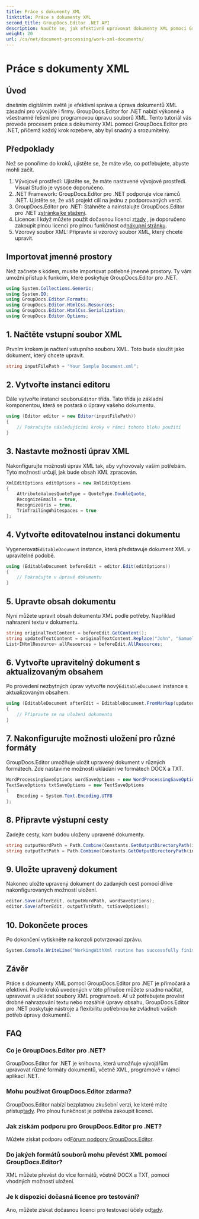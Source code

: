 ```yaml
---
title: Práce s dokumenty XML
linktitle: Práce s dokumenty XML
second_title: GroupDocs.Editor .NET API
description: Naučte se, jak efektivně upravovat dokumenty XML pomocí GroupDocs.Editor pro .NET, pomocí našeho podrobného průvodce, který obsahuje všechny základní kroky a možnosti.
weight: 20
url: /cs/net/document-processing/work-xml-documents/
---
```


# Práce s dokumenty XML

## Úvod
dnešním digitálním světě je efektivní správa a úprava dokumentů XML zásadní pro vývojáře i firmy. GroupDocs.Editor for .NET nabízí výkonné a všestranné řešení pro programovou úpravu souborů XML. Tento tutoriál vás provede procesem práce s dokumenty XML pomocí GroupDocs.Editor pro .NET, přičemž každý krok rozebere, aby byl snadný a srozumitelný.
## Předpoklady
Než se ponoříme do kroků, ujistěte se, že máte vše, co potřebujete, abyste mohli začít.
1. Vývojové prostředí: Ujistěte se, že máte nastavené vývojové prostředí. Visual Studio je vysoce doporučeno.
2. .NET Framework: GroupDocs.Editor pro .NET podporuje více rámců .NET. Ujistěte se, že váš projekt cílí na jednu z podporovaných verzí.
3.  GroupDocs.Editor pro .NET: Stáhněte a nainstalujte GroupDocs.Editor pro .NET z[stránka ke stažení](https://releases.groupdocs.com/editor/net/).
4.  Licence: I když můžete použít dočasnou licenci z[tady](https://purchase.groupdocs.com/temporary-license/) , je doporučeno zakoupit plnou licenci pro plnou funkčnost od[nákupní stránku](https://purchase.groupdocs.com/buy).
5. Vzorový soubor XML: Připravte si vzorový soubor XML, který chcete upravit.
## Importovat jmenné prostory
Než začnete s kódem, musíte importovat potřebné jmenné prostory. Ty vám umožní přístup k funkcím, které poskytuje GroupDocs.Editor pro .NET.
```csharp
using System.Collections.Generic;
using System.IO;
using GroupDocs.Editor.Formats;
using GroupDocs.Editor.HtmlCss.Resources;
using GroupDocs.Editor.HtmlCss.Serialization;
using GroupDocs.Editor.Options;
```
## 1. Načtěte vstupní soubor XML
Prvním krokem je načtení vstupního souboru XML. Toto bude sloužit jako dokument, který chcete upravit.
```csharp
string inputFilePath = "Your Sample Document.xml";
```
## 2. Vytvořte instanci editoru
 Dále vytvořte instanci souboru`Editor` třída. Tato třída je základní komponentou, která se postará o úpravy vašeho dokumentu.
```csharp
using (Editor editor = new Editor(inputFilePath))
{
    // Pokračujte následujícími kroky v rámci tohoto bloku použití
}
```
## 3. Nastavte možnosti úprav XML
Nakonfigurujte možnosti úprav XML tak, aby vyhovovaly vašim potřebám. Tyto možnosti určují, jak bude obsah XML zpracován.
```csharp
XmlEditOptions editOptions = new XmlEditOptions
{
    AttributeValuesQuoteType = QuoteType.DoubleQuote,
    RecognizeEmails = true,
    RecognizeUris = true,
    TrimTrailingWhitespaces = true
};
```
## 4. Vytvořte editovatelnou instanci dokumentu
 Vygenerovat`EditableDocument` instance, která představuje dokument XML v upravitelné podobě.
```csharp
using (EditableDocument beforeEdit = editor.Edit(editOptions))
{
    // Pokračujte v úpravě dokumentu
}
```
## 5. Upravte obsah dokumentu
Nyní můžete upravit obsah dokumentu XML podle potřeby. Například nahrazení textu v dokumentu.
```csharp
string originalTextContent = beforeEdit.GetContent();
string updatedTextContent = originalTextContent.Replace("John", "Samuel");
List<IHtmlResource> allResources = beforeEdit.AllResources;
```
## 6. Vytvořte upravitelný dokument s aktualizovaným obsahem
 Po provedení nezbytných úprav vytvořte nový`EditableDocument` instance s aktualizovaným obsahem.
```csharp
using (EditableDocument afterEdit = EditableDocument.FromMarkup(updatedTextContent, allResources))
{
    // Připravte se na uložení dokumentu
}
```
## 7. Nakonfigurujte možnosti uložení pro různé formáty
GroupDocs.Editor umožňuje uložit upravený dokument v různých formátech. Zde nastavíme možnosti ukládání ve formátech DOCX a TXT.
```csharp
WordProcessingSaveOptions wordSaveOptions = new WordProcessingSaveOptions(WordProcessingFormats.Docx);
TextSaveOptions txtSaveOptions = new TextSaveOptions
{
    Encoding = System.Text.Encoding.UTF8
};
```
## 8. Připravte výstupní cesty
Zadejte cesty, kam budou uloženy upravené dokumenty.
```csharp
string outputWordPath = Path.Combine(Constants.GetOutputDirectoryPath(inputFilePath), Path.GetFileNameWithoutExtension(inputFilePath) + ".docx");
string outputTxtPath = Path.Combine(Constants.GetOutputDirectoryPath(inputFilePath), Path.GetFileNameWithoutExtension(inputFilePath) + ".txt");
```
## 9. Uložte upravený dokument
Nakonec uložte upravený dokument do zadaných cest pomocí dříve nakonfigurovaných možností uložení.
```csharp
editor.Save(afterEdit, outputWordPath, wordSaveOptions);
editor.Save(afterEdit, outputTxtPath, txtSaveOptions);
```
## 10. Dokončete proces
Po dokončení vytiskněte na konzoli potvrzovací zprávu.
```csharp
System.Console.WriteLine("WorkingWithXml routine has successfully finished");
```
## Závěr
Práce s dokumenty XML pomocí GroupDocs.Editor pro .NET je přímočará a efektivní. Podle kroků uvedených v této příručce můžete snadno načítat, upravovat a ukládat soubory XML programově. Ať už potřebujete provést drobné nahrazování textu nebo rozsáhlé úpravy obsahu, GroupDocs.Editor pro .NET poskytuje nástroje a flexibilitu potřebnou ke zvládnutí vašich potřeb úpravy dokumentů.
## FAQ
### Co je GroupDocs.Editor pro .NET?
GroupDocs.Editor for .NET je knihovna, která umožňuje vývojářům upravovat různé formáty dokumentů, včetně XML, programově v rámci aplikací .NET.
### Mohu používat GroupDocs.Editor zdarma?
 GroupDocs.Editor nabízí bezplatnou zkušební verzi, ke které máte přístup[tady](https://releases.groupdocs.com/). Pro plnou funkčnost je potřeba zakoupit licenci.
### Jak získám podporu pro GroupDocs.Editor pro .NET?
 Můžete získat podporu od[Fórum podpory GroupDocs.Editor](https://forum.groupdocs.com/c/editor/20).
### Do jakých formátů souborů mohu převést XML pomocí GroupDocs.Editor?
XML můžete převést do více formátů, včetně DOCX a TXT, pomocí vhodných možností uložení.
### Je k dispozici dočasná licence pro testování?
 Ano, můžete získat dočasnou licenci pro testovací účely od[tady](https://purchase.groupdocs.com/temporary-license/).